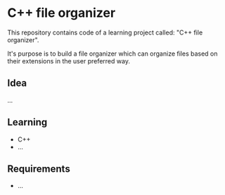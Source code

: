 # C++ file organizer

This repository contains code of a learning project called: "C++ file organizer".

It's purpose is to build a file organizer which can organize files based on their extensions in the user preferred way.

## Idea

...

## Learning

- C++
- ...

## Requirements

- ...
